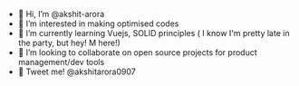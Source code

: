- 👋 Hi, I’m @akshit-arora
- 👀 I’m interested in making optimised codes 
- 🌱 I’m currently learning Vuejs, SOLID principles ( I know I'm pretty late in the party, but hey! M here!)
- 💞️ I’m looking to collaborate on open source projects for product management/dev tools
- 🐥 Tweet me! @akshitarora0907

<!---
akshit-arora/akshit-arora is a ✨ special ✨ repository because its `README.md` (this file) appears on your GitHub profile.
You can click the Preview link to take a look at your changes.
--->
